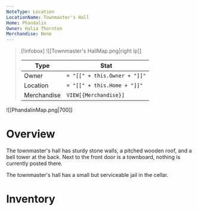 ```yaml
---
NoteType: Location
LocationName: Townmaster's Hall
Home: Phandalin
Owner: Halia Thornton
Merchandise: None
---
```




> [!infobox]
> ![[Townmaster's HallMap.png|right lp]]
> 
> | Type | Stat |
> | ---- | ---- |
> | Owner | `= "[[" + this.Owner + "]]"`|
> | Location | `= "[[" + this.Home + "]]"`|
> | Merchandise | `VIEW[{Merchandise}]` |

![[PhandalinMap.png|700]]
# Overview
The townmaster's hall has sturdy stone walls, a pitched wooden roof, and a bell tower at the back.  Next to the front door is a townboard, nothing is currently posted there.

The townmaster's hall has a small but serviceable jail in the cellar. 

# Inventory



 
